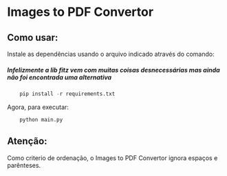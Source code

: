 # Images to PDF Convertor

## Como usar:
<span>Instale as dependências usando o arquivo indicado através do comando:</span>
<h5>Infelizmente a lib fitz vem com muitas coisas desnecessárias mas ainda não foi encontrada uma alternativa</h5>

```python
    pip install -r requirements.txt
```

<span>Agora, para executar: </span>
```python
    python main.py
```
## Atenção:
<p>Como criterio de ordenação, o Images to PDF Convertor ignora espaços e parênteses.<p>
